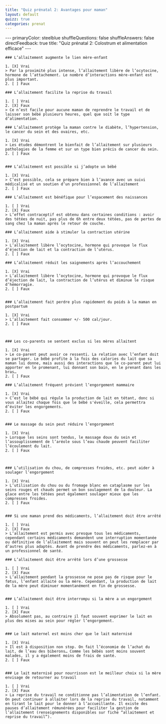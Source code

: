 ```yaml
---
title: "Quiz prénatal 2: Avantages pour maman"
layout: default
quizz: true
categories: prenat
--- 
```

<div class="quizdown">
    ---
    primaryColor: steelblue
    shuffleQuestions: false
    shuffleAnswers: false
    directFeedback: true
    title: "Quiz prénatal 2: Colostrum et alimentation efficace"
    ---

    ### L’allaitement augmente le lien mère-enfant
    
    1. [X] Vrai
    > Par la proximité plus intense, l’allaitement libère de l’ocytocine, hormone de l’attachement. Le nombre d’interactions mère-enfant est plus important.
    2. [ ] Faux

    ### L’allaitement facilite la reprise du travail
    
    1. [ ] Vrai
    2. [X] Faux
    > Ce n’est facile pour aucune maman de reprendre le travail et de laisser son bébé plusieurs heures, quel que soit le type d’alimentation. 
    
    ### L’allaitement protège la maman contre le diabète, l’hypertension, le cancer du sein et des ovaires, etc.
    
    1. [X] Vrai
    > Les études démontrent le bienfait de l’allaitement sur plusieurs pathologies de la femme et sur un type bien précis de cancer du sein.
    2. [ ] Faux


    ### L’allaitement est possible si j’adopte un bébé
    
    1. [X] Vrai
    > C’est possible, cela se prépare bien à l’avance avec un suivi médicalisé et un soutien d’un professionnel de l’allaitement
    2. [ ] Faux

    ### L’allaitement est bénéfique pour l’espacement des naissances

    1. [ ] Vrai
    2. [X] Faux
    > L’effet contraceptif est obtenu dans certaines conditions : avoir des tétées de nuit, pas plus de 6h entre deux tétées, pas de pertes de sang chez la maman après le retour de couche. 
    
    ### L’allaitement aide à stimuler la contraction utérine 
    
    1. [X] Vrai
    > L’allaitement libère l’ocytocine, hormone qui provoque le flux d’éjection de lait et la contraction de l’utérus.
    2. [ ] Faux

    ### L’allaitement réduit les saignements après l’accouchement
    
    1. [X] Vrai
    > L’allaitement libère l’ocytocine, hormone qui provoque le flux d’éjection de lait, la contraction de l’utérus et diminue le risque d’hémorragie.
    2. [ ] Faux


    ### L’allaitement fait perdre plus rapidement du poids à la maman en postpartum 
    
    1. [X] Vrai
    > L’allaitement fait consommer +/- 500 cal/jour. 
    2. [ ] Faux


    
    ### Les co-parents se sentent exclus si les mères allaitent
    
    1. [X] Vrai
    > Le co-parent peut avoir ce ressenti. La relation avec l’enfant doit se partager. Le bébé profite à la fois des calories du lait que sa maman lui donne, mais aussi des interactions que le co-parent peut lui apporter en le promenant, lui donnant son bain, en le prenant dans les bras…
    2. [ ] Faux

    ### L’allaitement fréquent prévient l’engorgement mammaire
    
    1. [X] Vrai
    > C’est le bébé qui régule la production de lait en tétant, donc si vous allaitez chaque fois que le bébé s'éveille, cela permettra d’éviter les engorgements.
    2. [ ] Faux


    ### Le massage du sein peut réduire l’engorgement 
    
    1. [X] Vrai
    > Lorsque les seins sont tendus, le massage doux du sein et l’assouplissement de l’aréole sous l’eau chaude peuvent faciliter l’écoulement du lait.
    2. [ ] Faux


    
    ### L’utilisation du chou, de compresses froides, etc. peut aider à soulager l’engorgement
    
    1. [X] Vrai
    > L’utilisation du chou ou du fromage blanc en cataplasme sur les seins rouges et chauds permet un bon soulagement de la douleur. La glace entre les tétées peut également soulager mieux que les compresses froides.
    2. [ ] Faux

    
    ### Si une maman prend des médicaments, l’allaitement doit être arrêté
        
    1. [ ] Vrai
    2. [X] Faux
    > L’allaitement est permis avec presque tous les médicaments, cependant certains médicaments demandent une interruption momentanée ou définitive de l’allaitement mais souvent on peut les remplacer par d’autres plus adaptés. Avant de prendre des médicaments, parlez-en à un professionnel de santé.
    
    ### L’allaitement doit être arrêté lors d’une grossesse
    
    1. [ ] Vrai
    2. [X] Faux
    > L’allaitement pendant la grossesse ne pose pas de risque pour le fœtus, l’enfant allaité ou la mère. Cependant, la production de lait de la mère peut diminuer momentanément en fin de grossesse.

    
    ### L’allaitement doit être interrompu si la mère a un engorgement
    
    1. [ ] Vrai
    2. [X] Faux
    > Absolument pas, au contraire il faut souvent exprimer le lait en plus des mises au sein pour régler l’engorgement.


    ### Le lait maternel est moins cher que le lait maternisé
    
    1. [X] Vrai
    > Il est à disposition non stop. On fait l’économie de l’achat du lait, de l’eau des biberons… Comme les bébés sont moins souvent malades, il y a également moins de frais de santé.
    2. [ ] Faux


    ### Le lait maternisé pour nourrisson est le meilleur choix si la mère envisage de retourner au travail
    
    1. [ ] Vrai
    2. [X] Faux
    > La reprise du travail ne conditionne pas l’alimentation de l’enfant. On peut continuer à allaiter lors de la reprise du travail, notamment en tirant le lait pour le donner à l’accueillante. Il existe des pauses d’allaitement rémunérées pour faciliter la gestion de l’allaitement (renseignements disponibles sur fiche “allaitement et reprise du travail”).

</div>
